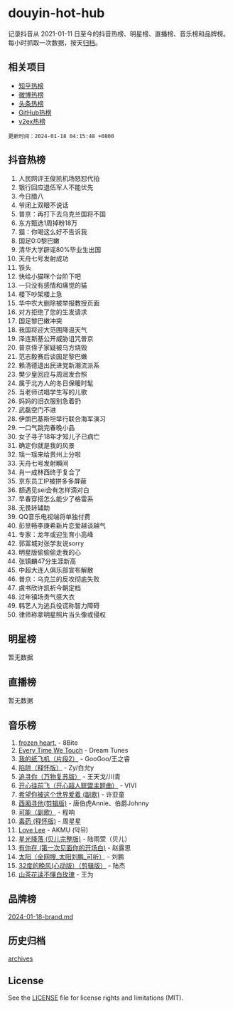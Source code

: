 # douyin-hot-hub

记录抖音从 2021-01-11 日至今的抖音热榜、明星榜、直播榜、音乐榜和品牌榜。每小时抓取一次数据，按天[归档](archives)。

## 相关项目

- [知乎热榜](https://github.com/lonnyzhang423/zhihu-hot-hub)
- [微博热榜](https://github.com/lonnyzhang423/weibo-hot-hub)
- [头条热榜](https://github.com/lonnyzhang423/toutiao-hot-hub)
- [GitHub热榜](https://github.com/lonnyzhang423/github-hot-hub)
- [v2ex热榜](https://github.com/lonnyzhang423/v2ex-hot-hub)


`更新时间：2024-01-18 04:15:48 +0800`

## 抖音热榜

1. 人民网评王俊凯机场怒怼代拍
1. 银行回应退伍军人不能优先
1. 今日腊八
1. 爷闭上双眼不说话
1. 普京：再打下去乌克兰国将不国
1. 东方甄选1周掉粉18万
1. 猫：你喝这么好不告诉我
1. 国足0:0黎巴嫩
1. 清华大学辟谣80%毕业生出国
1. 天舟七号发射成功
1. 铁头
1. 快给小猫咪个台阶下吧
1. 一只没有感情和痛觉的猫
1. 楼下吵架楼上急
1. 华中农大删除被举报教授页面
1. 对方拒绝了您的生发请求
1. 国足黎巴嫩冲突
1. 我国将迎大范围降温天气
1. 泽连斯基公开威胁诅咒普京
1. 普京侄子家疑被乌方烧毁
1. 范志毅赛后谈国足黎巴嫩
1. 赖清德退出民进党新潮流派系
1. 樊少皇回应与周润发合照
1. 属于北方人的冬日保暖时髦
1. 当老师试唱学生写的儿歌
1. 妈妈的旧衣服别急着扔
1. 武磊空门不进
1. 伊朗巴基斯坦举行联合海军演习
1. 一口气跳完春晚小品
1. 女子寻子18年才知儿子已病亡
1. 确定你就是我的风景
1. 瑶一瑶来给贵州上分啦
1. 天舟七号发射瞬间
1. 肖一成林西终于复合了
1. 京东员工IP被拼多多屏蔽
1. 额遇见sei会有怎样滴对白
1. 早春穿搭怎么能少了格雷系
1. 无畏转辅助
1. QQ音乐电视端将单独付费
1. 彭昱畅李庚希新片恋爱越谈越气
1. 专家：龙年或迎生育小高峰
1. 郭富城对张学友说sorry
1. 明星版偷偷偷走我的心
1. 张镇麟47分生涯新高
1. 中超大连人俱乐部宣布解散
1. 普京：乌克兰的反攻彻底失败
1. 虞书欣许凯祈今朝定档
1. 过年镇场贵气感大衣
1. 韩艺人为逃兵役谎称智力障碍
1. 律师称拿明星照片当头像或侵权

## 明星榜

暂无数据

## 直播榜

暂无数据

## 音乐榜

1. [frozen heart.](https://sf6-cdn-tos.douyinstatic.com/obj/tos-cn-ve-2774/oIIWJfyjIACZA9zQMtnJ6hQQhFC4vhCupoRBsO) - 8Bite
1. [Every Time We Touch](https://sf3-cdn-tos.douyinstatic.com/obj/tos-cn-ve-2774/ogN6lUKQeBBfEVhIOMikG1CcJjugxk1tztZyhP) - Dream Tunes
1. [我的纸飞机（片段2）](https://sf86-cdn-tos.douyinstatic.com/obj/tos-cn-ve-2774/oM2ZrKcg2CD5AeRB2gkeXOFB1IxAGJdZPazYHf) - GooGoo/王之睿
1. [陷阱（释怀版）](https://sf86-cdn-tos.douyinstatic.com/obj/tos-cn-ve-2774/oE8C21LeZrzKLDFfQYgMzx4GAIHageG5IzayY7) - Zy/白允y
1. [追寻你（万物复苏版）](https://sf86-cdn-tos.douyinstatic.com/obj/tos-cn-ve-2774/oYeAZJsbjIDit9APmBg8u6uDUQnHmoCf3gbo74) - 王天戈/川青
1. [开心往前飞（开心超人联盟主题曲）](https://sf6-cdn-tos.douyinstatic.com/obj/tos-cn-ve-2774/9d8fb7c82cf1421fb93a9fe925275e0a) - VIVI
1. [希望你被这个世界爱着 (副歌)](https://sf86-cdn-tos.douyinstatic.com/obj/tos-cn-ve-2774/oUHCmWQfZlE3QQBKBeD8rCFLpJzPgCpImhsxMt) - 许亚童
1. [西厢寻他(剪辑版)](https://sf6-cdn-tos.douyinstatic.com/obj/tos-cn-ve-2774/oUsAVfAQKlRNxEv5qxvIB8o5qmIWUcXbzJKJhw) - 唐伯虎Annie、伯爵Johnny
1. [可能（副歌）](https://sf86-cdn-tos.douyinstatic.com/obj/tos-cn-ve-2774/cde1731888894259b333569393c2fb51) - 程响
1. [毒药 (释怀版)](https://sf6-cdn-tos.douyinstatic.com/obj/tos-cn-ve-2774/oYILMEAzspdZBIzy4frJNB8ZHPHWAhiwowd4Ad) - 周星星
1. [Love Lee](https://sf3-cdn-tos.douyinstatic.com/obj/tos-cn-ve-2774/o05GbkJGbCBTdDnMtB0fwOYgkeZp23vrWQDQBS) - AKMU (악뮤)
1. [星光降落 (贝儿完整版)](https://sf86-cdn-tos.douyinstatic.com/obj/tos-cn-ve-2774/okwB9hAwyAtsFFkFBzAX1hOOfQuIoMNs0W2Mwr) - 陆雨萱（贝儿）
1. [有你在 (第一次见面你的开场白)](https://sf86-cdn-tos.douyinstatic.com/obj/tos-cn-ve-2774/oAthrQ3ClJBfI57uBoFEgNDYtNCZ0TSYQQfxQ0) - 赵露思
1. [太阳（全网搜_太阳刘鹏_可听）](https://sf3-cdn-tos.douyinstatic.com/obj/tos-cn-ve-2774/ogWbyIQnlBFImVbeDocRdCIYtBHlbJXgfZMvgz) - 刘鹏
1. [32度的晚风(心动版）（剪辑版）](https://sf86-cdn-tos.douyinstatic.com/obj/tos-cn-ve-2774/owNyabsyWdzUulxhoJfK8IBXgp0UMQAHpvGh2B) - 陆杰
1. [山茶花读不懂白玫瑰](https://sf3-cdn-tos.douyinstatic.com/obj/tos-cn-ve-2774/osfn8B7DktrRHEPJgPCfDbw7QDQEkwC16BxZg9) - 王为

## 品牌榜

[2024-01-18-brand.md](archives/2024-01-18-brand.md)

## 历史归档

[archives](archives)

## License

See the [LICENSE](LICENSE) file for license rights and limitations (MIT).
